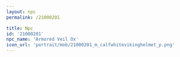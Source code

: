 ```yaml
---
layout: npc
permalink: /21000201

title: Npc
id: '21000201'
npc_name: 'Armored Veil Ox'
icon_url: 'portrait/mob/21000201_m_calfwhitevikinghelmet_p.png'
---
```

